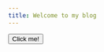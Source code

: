 ```yaml
---
title: Welcome to my blog
---
```


<button id="myButton">Click me!</button>

<script>
  function showMessage() {
    alert('Hello! This is a new message.');
  }

  document.addEventListener('DOMContentLoaded', function() {
    document.getElementById('myButton').addEventListener('click', showMessage);
  });
</script>
